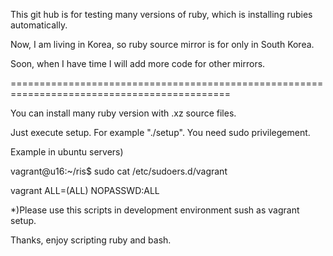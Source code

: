 This git hub is for testing many versions of ruby, which is installing rubies automatically.

Now, I am living in Korea, so ruby source mirror is for only in South Korea.

Soon, when I have time I will add more code for other mirrors.

============================================================================================

You can install many ruby version with .xz source files.

Just execute setup. For example "./setup".
You need sudo privilegement. 

Example in ubuntu servers)

vagrant@u16:~/ris$ sudo cat /etc/sudoers.d/vagrant

  vagrant ALL=(ALL) NOPASSWD:ALL


 *)Please use this scripts in development environment sush as vagrant setup.

 Thanks, enjoy scripting ruby and bash.

